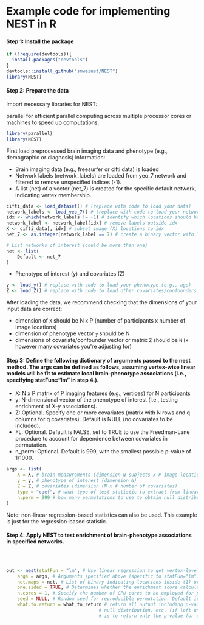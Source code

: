 Example code for implementing NEST in R
================

#### Step 1: Install the package

``` r
if (!require(devtools)){
  install.packages("devtools")
}
devtools::install_github("smweinst/NEST")
library(NEST)
```

#### Step 2: Prepare the data

Import necessary libraries for NEST:

parallel for efficient parallel computing across multiple processor
cores or machines to speed up computations.

``` r
library(parallel)
library(NEST)
```

First load preprocessed brain imaging data and phenotype (e.g., demographic or diagnosis) information:

- Brain imaging data (e.g., freesurfer or cifti data) is loaded
- Network labels (network_labels) are loaded from yeo_7 network and
  filtered to remove unspecified indices (-1).
- A list (net) of a vector (net_7) is created for the specific default
  network, indicating vertex membership.

``` r
cifti_data <- load_dataset() # (replace with code to load your data)
network_labels <- load_yeo_7() # (replace with code to load your network labels)
idx <- which(network_labels != -1) # identify which locations should be ignored (e.g., medial wall)
network_label <- network_label[idx] # remove labels outside idx
X <- cifti_data[, idx] # subset image (X) locations to idx
net_7 <- as.integer(network_label == 7) # create a binary vector with 1's at locations corresponding to network 7 and 0's at locations outside network 7

# List networks of interest (could be more than one)
net <- list(
    Default <- net_7 
)
```

- Phenotype of interest (y) and covariates (Z)

``` r
y <- load_y() # replace with code to load your phenotype (e.g., age)
Z <- load_Z() # replace with code to load other covariates/confounders (e.g., sex)
```

After loading the data, we recommend checking that the dimensions of your input data are correct:
- dimension of `X` should be N x P (number of participants x number of image locations)
- dimension of phenotype vector `y` should be N
- dimensions of covariate/confounder vector or matrix `Z` should be `N` (x however many covariates you're adjusting for)

#### Step 3: Define the following dictionary of arguments passed to the nest method. The args can be defined as follows, assuming vertex-wise linear models will be fit to estimate local brain-phenotype associations (i.e., specifying statFun=“lm” in step 4.).
- X: N x P matrix of P imaging features (e.g., vertices) for N
  participants
- y: N-dimensional vector of the phenotype of interest (i.e., testing
  enrichment of X-y associations).
- Z: Optional. Specify one or more covariates (matrix with N rows and q
  columns for q covariates). Default is NULL (no covariates to be
  included).
- FL: Optional. Default is FALSE, set to TRUE to use the Freedman-Lane
  procedure to account for dependence between covariates in permutation.
- n_perm: Optional. Default is 999, with the smallest possible p-value
  of 1/1000.

``` r
args <- list(
    X = X, # brain measurements (dimension N subjects x P image locations)
    y = y, # phenotype of interest (dimension N)
    Z = Z, # covariates (dimension (N x # number of covariates)
    type = "coef", # what type of test statistic to extract from linear regression model (note: if using a different type of model for statistic, this may be different. see source code)
    n.perm = 999 # how many permutations to use to obtain null distribution
)
```
Note: non-linear regression-based statistics can also be used. This example is just for the regression-based statistic.

#### Step 4: Apply NEST to test enrichment of brain-phenotype associations in specified networks.
``` r



out <- nest(statFun = "lm", # Use linear regression to get vertex-level test statistics.
    args = args, # Arguments specified above (specific to statFun="lm").
    net.maps = net, # List of binary indicating locations inside (1) or outside (1) network(s) of interest.
    one.sided = TRUE, # Determines whether the enrichment score calculation should consider only the positive alignment (True) or both directions (False).
    n.cores = 1, # Specify the number of CPU cores to be employed for parallel processing tasks within the function
    seed = NULL, # Random seed for reproducible permutation. Default is None. 
    what.to.return = what_to_return # return all output including p-value, enrichment score,
                                  # null distribution, etc. (if left unspecified, the default
                                  # is to return only the p-value for each network)

```
